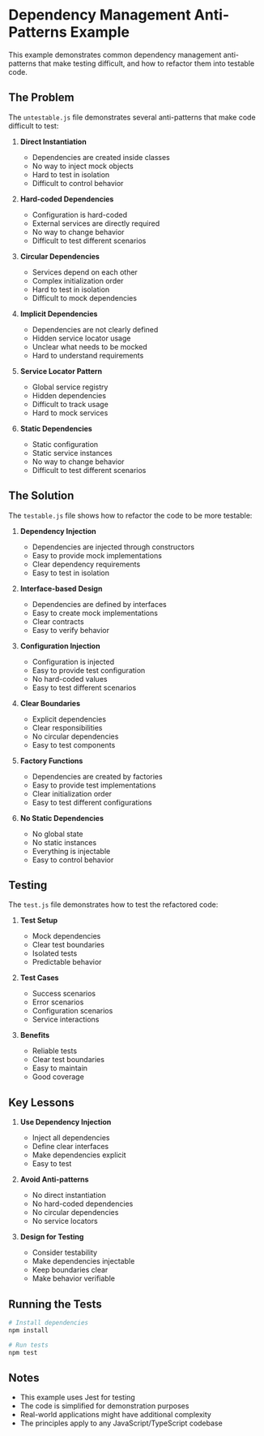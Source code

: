 # Dependency Management Anti-Patterns Example

This example demonstrates common dependency management anti-patterns that make testing difficult, and how to refactor them into testable code.

## The Problem

The `untestable.js` file demonstrates several anti-patterns that make code difficult to test:

1. **Direct Instantiation**

   - Dependencies are created inside classes
   - No way to inject mock objects
   - Hard to test in isolation
   - Difficult to control behavior

2. **Hard-coded Dependencies**

   - Configuration is hard-coded
   - External services are directly required
   - No way to change behavior
   - Difficult to test different scenarios

3. **Circular Dependencies**

   - Services depend on each other
   - Complex initialization order
   - Hard to test in isolation
   - Difficult to mock dependencies

4. **Implicit Dependencies**

   - Dependencies are not clearly defined
   - Hidden service locator usage
   - Unclear what needs to be mocked
   - Hard to understand requirements

5. **Service Locator Pattern**

   - Global service registry
   - Hidden dependencies
   - Difficult to track usage
   - Hard to mock services

6. **Static Dependencies**
   - Static configuration
   - Static service instances
   - No way to change behavior
   - Difficult to test different scenarios

## The Solution

The `testable.js` file shows how to refactor the code to be more testable:

1. **Dependency Injection**

   - Dependencies are injected through constructors
   - Easy to provide mock implementations
   - Clear dependency requirements
   - Easy to test in isolation

2. **Interface-based Design**

   - Dependencies are defined by interfaces
   - Easy to create mock implementations
   - Clear contracts
   - Easy to verify behavior

3. **Configuration Injection**

   - Configuration is injected
   - Easy to provide test configuration
   - No hard-coded values
   - Easy to test different scenarios

4. **Clear Boundaries**

   - Explicit dependencies
   - Clear responsibilities
   - No circular dependencies
   - Easy to test components

5. **Factory Functions**

   - Dependencies are created by factories
   - Easy to provide test implementations
   - Clear initialization order
   - Easy to test different configurations

6. **No Static Dependencies**
   - No global state
   - No static instances
   - Everything is injectable
   - Easy to control behavior

## Testing

The `test.js` file demonstrates how to test the refactored code:

1. **Test Setup**

   - Mock dependencies
   - Clear test boundaries
   - Isolated tests
   - Predictable behavior

2. **Test Cases**

   - Success scenarios
   - Error scenarios
   - Configuration scenarios
   - Service interactions

3. **Benefits**
   - Reliable tests
   - Clear test boundaries
   - Easy to maintain
   - Good coverage

## Key Lessons

1. **Use Dependency Injection**

   - Inject all dependencies
   - Define clear interfaces
   - Make dependencies explicit
   - Easy to test

2. **Avoid Anti-patterns**

   - No direct instantiation
   - No hard-coded dependencies
   - No circular dependencies
   - No service locators

3. **Design for Testing**
   - Consider testability
   - Make dependencies injectable
   - Keep boundaries clear
   - Make behavior verifiable

## Running the Tests

```bash
# Install dependencies
npm install

# Run tests
npm test
```

## Notes

- This example uses Jest for testing
- The code is simplified for demonstration purposes
- Real-world applications might have additional complexity
- The principles apply to any JavaScript/TypeScript codebase
